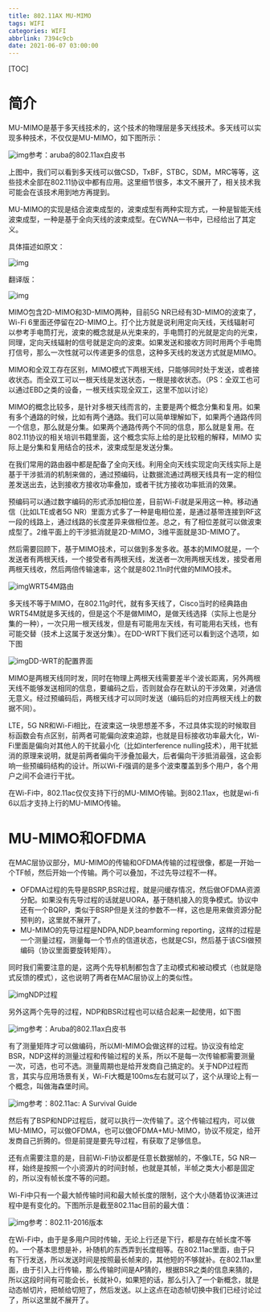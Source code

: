 ```yaml
---
title: 802.11AX MU-MIMO
tags: WIFI
categories: WIFI
abbrlink: 7394c9cb
date: 2021-06-07 03:00:00
---
```


[TOC]

# 简介

MU-MIMO是基于多天线技术的，这个技术的物理层是多天线技术。多天线可以实现多种技术，不仅仅是MU-MIMO，如下图所示：

![img](https://pic2.zhimg.com/80/v2-7b82d624afda64bdea78879ad6778095_720w.jpg)参考：aruba的802.11ax白皮书

上图中，我们可以看到多天线可以做CSD，TxBF，STBC，SDM，MRC等等，这些技术全部在802.11协议中都有应用。这里细节很多，本文不展开了，相关技术我可能会在该技术用到地方再提到。

MU-MIMO的实现是结合波束成型的，波束成型有两种实现方式，一种是智能天线波束成型，一种是基于全向天线的波束成型。在CWNA一书中，已经给出了其定义。

具体描述如原文：

![img](https://pic4.zhimg.com/80/v2-64e5de8582d187bdf1c3e1eff95959bf_720w.jpg)

翻译版：

![img](https://pic2.zhimg.com/80/v2-81e50acb85a337098fd811a4501e81fd_720w.jpg)

MIMO包含2D-MIMO和3D-MIMO两种，目前5G NR已经有3D-MIMO的波束了，Wi-Fi 6里面还停留在2D-MIMO上。打个比方就是说利用定向天线，天线辐射可以参考手电筒打光，波束的概念就是从光束来的，手电筒打的光就是定向的光束，同理，定向天线辐射的信号就是定向的波束。如果发送和接收方同时用两个手电筒打信号，那么一次性就可以传递更多的信息，这种多天线的发送方式就是MIMO。

MIMO和全双工存在区别，MIMO模式下两根天线，只能够同时处于发送，或者接收状态。而全双工可以一根天线是发送状态，一根是接收状态。（PS：全双工也可以通过EBD之类的设备，一根天线实现全双工，这里不加以讨论）

MIMO的概念比较多，是针对多根天线而言的，主要是两个概念分集和复用。如果有多个通路的时候，比如有两个通路。我们可以简单理解如下，如果两个通路传同一个信息，那么就是分集。如果两个通路传两个不同的信息，那么就是复用。在802.11协议的相关培训书籍里面，这个概念实际上给的是比较粗的解释，MIMO 实际上是分集和复用结合的技术，波束成型是发送分集。

在我们常用的路由器中都是配备了全向天线。利用全向天线实现定向天线实际上是基于干涉抵消的机制来做的，通过预编码，让数据流通过两根天线具有一定的相位差发送出去，达到接收方接收功率叠加，或者干扰方接收功率抵消的效果。

预编码可以通过数字编码的形式添加相位差，目前Wi-Fi就是采用这一种。移动通信（比如LTE或者5G NR）里面方式多了一种是电相位差，是通过基带连接到RF这一段的线路上，通过线路的长度差异来做相位差。总之，有了相位差就可以做波束成型了。2维平面上的干涉抵消就是2D-MIMO，3维平面就是3D-MIMO了。

然后需要回顾下，基于MIMO技术，可以做到多发多收。基本的MIMO就是，一个发送者有两根天线，一个接受者有两根天线，发送者一次用两根天线发，接受者用两根天线收，然后两倍传输速率，这个就是802.11n时代做的MIMO技术。

![img](https://pic3.zhimg.com/80/v2-ed1f8f95958911e0579449cd1906e21e_720w.jpg)WRT54M路由

多天线不等于MIMO，在802.11g时代，就有多天线了，Cisco当时的经典路由WRT54M就是多天线的，但是这个不是做MIMO，是做天线选择（实际上也是分集的一种），一次只用一根天线发，但是有可能用左天线，有可能用右天线，也有可能交替（技术上这属于发送分集）。在DD-WRT下我们还可以看到这个选项，如下图

![img](https://pic3.zhimg.com/80/v2-793005cf8a37fcc70c933f571ca2443e_720w.jpg)DD-WRT的配置界面

MIMO是两根天线同时发，同时在物理上两根天线需要差半个波长距离，另外两根天线不能够发送相同的信息，要编码之后，否则就会存在默认的干涉效果，对通信无意义。经过预编码后，两根天线才可以同时发送（编码后的对应两根天线上的数据不同）。

LTE，5G NR和Wi-Fi相比，在波束这一块思想差不多，不过具体实现的时候取目标函数会有点区别，前两者可能偏向波束追踪，也就是目标接收功率最大化，Wi-Fi里面是偏向对其他人的干扰最小化（比如interference nulling技术），用干扰抵消的原理来说明，就是前两者偏向干涉叠加最大，后者偏向干涉抵消最强，这会影响一些预编码结构的设计。所以Wi-Fi强调的是多个波束覆盖到多个用户，各个用户之间不会进行干扰。

在Wi-Fi中，802.11ac仅仅支持下行的MU-MIMO传输。到802.11ax，也就是wi-fi 6以后才支持上行的MU-MIMO传输。

# MU-MIMO和OFDMA

在MAC层协议部分，MU-MIMO的传输和OFDMA传输的过程很像，都是一开始一个TF帧，然后开始一个传输。两个可以叠加，不过先导过程不一样。

- OFDMA过程的先导是BSRP,BSR过程，就是问缓存情况，然后做OFDMA资源分配。如果没有先导过程的话就是UORA，基于随机接入的竞争模式。协议中还有一个BQRP，类似于BSRP但是关注的参数不一样，这也是用来做资源分配预判的，这里就不展开了。
- MU-MIMO的先导过程是NDPA,NDP,beamforming reporting，这样的过程是一个测量过程，测量每一个节点的信道状态，也就是CSI，然后基于该CSI做预编码（协议里面要旋转矩阵）。

同时我们需要注意的是，这两个先导机制都包含了主动模式和被动模式（也就是隐式反馈的模式），这也说明了两者在MAC层协议上的类似性。

![img](https://pic1.zhimg.com/80/v2-a6f2cf307f37c45d32e1c538306c12ec_720w.jpg)NDP过程

另外这两个先导的过程，NDP和BSR过程也可以结合起来一起使用，如下图

![img](https://pic1.zhimg.com/80/v2-7ba685ee6b0c0c4bb624693650913d18_720w.jpg)参考：Aruba的802.11ax白皮书

有了测量矩阵才可以做编码，所以MI-MIMO会做这样的过程。协议没有给定BSR，NDP这样的测量过程和传输过程的关系，所以不是每一次传输都需要测量一次，可选，也可不选。测量周期也是给开发商自己搞定的。关于NDP过程而言，其实与应用场景有关，Wi-Fi大概是100ms左右就可以了，这个从理论上有一个概念，叫做海森堡时间。

![img](https://pic2.zhimg.com/80/v2-9b6638ec2f970435122174f0bdcf87a9_720w.jpg)参考：802.11ac: A Survival Guide

然后有了BSP和NDP过程后，就可以执行一次传输了。这个传输过程内，可以做MU-MIMO，可以做OFDMA，也可以做OFDMA+MU-MIMO，协议不规定，给开发商自己折腾的。但是前提是要先导过程，有获取了足够信息。

还有点需要注意的是，目前Wi-Fi协议都是任意长数据帧的，不像LTE，5G NR一样，始终是按照一个小资源片的时间封帧，也就是其帧，半帧之类大小都是固定的，所以没有帧长度不等的问题。

Wi-Fi中只有一个最大帧传输时间和最大帧长度的限制，这个大小随着协议演进过程中是有变化的。下图所示是截至802.11ac目前的最大值：

![img](https://pic1.zhimg.com/80/v2-91f9ce48c6ffd8c1174b1608636a92a0_720w.jpg)参考：802.11-2016版本

在Wi-Fi中，由于是多用户同时传输，无论上行还是下行，都是存在帧长度不等的。一个基本思想是补，补随机的东西弄到长度相等。在802.11ac里面，由于只有下行发送，所以发送时间是按照最长帧来的，其他短的不够就补。在802.11ax里面，由于引入上行传输，那么传输时间是AP猜的，根据BSR之类的信息来猜的，所以这段时间有可能会长，长就补0，如果短的话，那么引入了一个新概念，就是动态帧切片，把帧给切短了，然后发送。以上这点在动态帧切换中我们已经讨论过了，所以这里就不展开了。
